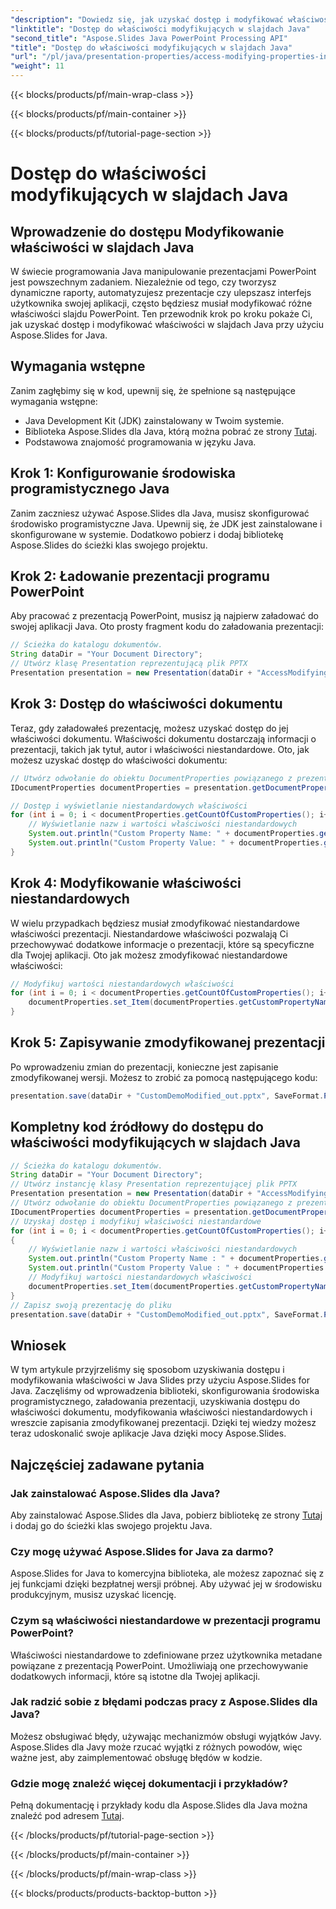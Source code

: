 ```yaml
---
"description": "Dowiedz się, jak uzyskać dostęp i modyfikować właściwości w Java Slides przy użyciu Aspose.Slides for Java. Ulepsz swoje prezentacje za pomocą niestandardowych właściwości."
"linktitle": "Dostęp do właściwości modyfikujących w slajdach Java"
"second_title": "Aspose.Slides Java PowerPoint Processing API"
"title": "Dostęp do właściwości modyfikujących w slajdach Java"
"url": "/pl/java/presentation-properties/access-modifying-properties-in-java-slides/"
"weight": 11
---
```


{{< blocks/products/pf/main-wrap-class >}}

{{< blocks/products/pf/main-container >}}

{{< blocks/products/pf/tutorial-page-section >}}

# Dostęp do właściwości modyfikujących w slajdach Java


## Wprowadzenie do dostępu Modyfikowanie właściwości w slajdach Java

W świecie programowania Java manipulowanie prezentacjami PowerPoint jest powszechnym zadaniem. Niezależnie od tego, czy tworzysz dynamiczne raporty, automatyzujesz prezentacje czy ulepszasz interfejs użytkownika swojej aplikacji, często będziesz musiał modyfikować różne właściwości slajdu PowerPoint. Ten przewodnik krok po kroku pokaże Ci, jak uzyskać dostęp i modyfikować właściwości w slajdach Java przy użyciu Aspose.Slides for Java.

## Wymagania wstępne

Zanim zagłębimy się w kod, upewnij się, że spełnione są następujące wymagania wstępne:

- Java Development Kit (JDK) zainstalowany w Twoim systemie.
- Biblioteka Aspose.Slides dla Java, którą można pobrać ze strony [Tutaj](https://releases.aspose.com/slides/java/).
- Podstawowa znajomość programowania w języku Java.

## Krok 1: Konfigurowanie środowiska programistycznego Java

Zanim zaczniesz używać Aspose.Slides dla Java, musisz skonfigurować środowisko programistyczne Java. Upewnij się, że JDK jest zainstalowane i skonfigurowane w systemie. Dodatkowo pobierz i dodaj bibliotekę Aspose.Slides do ścieżki klas swojego projektu.

## Krok 2: Ładowanie prezentacji programu PowerPoint

Aby pracować z prezentacją PowerPoint, musisz ją najpierw załadować do swojej aplikacji Java. Oto prosty fragment kodu do załadowania prezentacji:

```java
// Ścieżka do katalogu dokumentów.
String dataDir = "Your Document Directory";
// Utwórz klasę Presentation reprezentującą plik PPTX
Presentation presentation = new Presentation(dataDir + "AccessModifyingProperties.pptx");
```

## Krok 3: Dostęp do właściwości dokumentu

Teraz, gdy załadowałeś prezentację, możesz uzyskać dostęp do jej właściwości dokumentu. Właściwości dokumentu dostarczają informacji o prezentacji, takich jak tytuł, autor i właściwości niestandardowe. Oto, jak możesz uzyskać dostęp do właściwości dokumentu:

```java
// Utwórz odwołanie do obiektu DocumentProperties powiązanego z prezentacją
IDocumentProperties documentProperties = presentation.getDocumentProperties();

// Dostęp i wyświetlanie niestandardowych właściwości
for (int i = 0; i < documentProperties.getCountOfCustomProperties(); i++) {
    // Wyświetlanie nazw i wartości właściwości niestandardowych
    System.out.println("Custom Property Name: " + documentProperties.getCustomPropertyName(i));
    System.out.println("Custom Property Value: " + documentProperties.get_Item(documentProperties.getCustomPropertyName(i)));
}
```

## Krok 4: Modyfikowanie właściwości niestandardowych

W wielu przypadkach będziesz musiał zmodyfikować niestandardowe właściwości prezentacji. Niestandardowe właściwości pozwalają Ci przechowywać dodatkowe informacje o prezentacji, które są specyficzne dla Twojej aplikacji. Oto jak możesz zmodyfikować niestandardowe właściwości:

```java
// Modyfikuj wartości niestandardowych właściwości
for (int i = 0; i < documentProperties.getCountOfCustomProperties(); i++) {
    documentProperties.set_Item(documentProperties.getCustomPropertyName(i), "New Value " + (i + 1));
}
```

## Krok 5: Zapisywanie zmodyfikowanej prezentacji

Po wprowadzeniu zmian do prezentacji, konieczne jest zapisanie zmodyfikowanej wersji. Możesz to zrobić za pomocą następującego kodu:

```java
presentation.save(dataDir + "CustomDemoModified_out.pptx", SaveFormat.Pptx);
```

## Kompletny kod źródłowy do dostępu do właściwości modyfikujących w slajdach Java

```java
// Ścieżka do katalogu dokumentów.
String dataDir = "Your Document Directory";
// Utwórz instancję klasy Presentation reprezentującej plik PPTX
Presentation presentation = new Presentation(dataDir + "AccessModifyingProperties.pptx");
// Utwórz odwołanie do obiektu DocumentProperties powiązanego z prezentacją
IDocumentProperties documentProperties = presentation.getDocumentProperties();
// Uzyskaj dostęp i modyfikuj właściwości niestandardowe
for (int i = 0; i < documentProperties.getCountOfCustomProperties(); i++)
{
	// Wyświetlanie nazw i wartości właściwości niestandardowych
	System.out.println("Custom Property Name : " + documentProperties.getCustomPropertyName(i));
	System.out.println("Custom Property Value : " + documentProperties.get_Item(documentProperties.getCustomPropertyName(i)));
	// Modyfikuj wartości niestandardowych właściwości
	documentProperties.set_Item(documentProperties.getCustomPropertyName(i), "New Value " + (i + 1));
}
// Zapisz swoją prezentację do pliku
presentation.save(dataDir + "CustomDemoModified_out.pptx", SaveFormat.Pptx);
```

## Wniosek

W tym artykule przyjrzeliśmy się sposobom uzyskiwania dostępu i modyfikowania właściwości w Java Slides przy użyciu Aspose.Slides for Java. Zaczęliśmy od wprowadzenia biblioteki, skonfigurowania środowiska programistycznego, załadowania prezentacji, uzyskiwania dostępu do właściwości dokumentu, modyfikowania właściwości niestandardowych i wreszcie zapisania zmodyfikowanej prezentacji. Dzięki tej wiedzy możesz teraz udoskonalić swoje aplikacje Java dzięki mocy Aspose.Slides.

## Najczęściej zadawane pytania

### Jak zainstalować Aspose.Slides dla Java?

Aby zainstalować Aspose.Slides dla Java, pobierz bibliotekę ze strony [Tutaj](https://releases.aspose.com/slides/java/) i dodaj go do ścieżki klas swojego projektu Java.

### Czy mogę używać Aspose.Slides for Java za darmo?

Aspose.Slides for Java to komercyjna biblioteka, ale możesz zapoznać się z jej funkcjami dzięki bezpłatnej wersji próbnej. Aby używać jej w środowisku produkcyjnym, musisz uzyskać licencję.

### Czym są właściwości niestandardowe w prezentacji programu PowerPoint?

Właściwości niestandardowe to zdefiniowane przez użytkownika metadane powiązane z prezentacją PowerPoint. Umożliwiają one przechowywanie dodatkowych informacji, które są istotne dla Twojej aplikacji.

### Jak radzić sobie z błędami podczas pracy z Aspose.Slides dla Java?

Możesz obsługiwać błędy, używając mechanizmów obsługi wyjątków Javy. Aspose.Slides dla Javy może rzucać wyjątki z różnych powodów, więc ważne jest, aby zaimplementować obsługę błędów w kodzie.

### Gdzie mogę znaleźć więcej dokumentacji i przykładów?

Pełną dokumentację i przykłady kodu dla Aspose.Slides dla Java można znaleźć pod adresem [Tutaj](https://reference.aspose.com/slides/java/).

{{< /blocks/products/pf/tutorial-page-section >}}

{{< /blocks/products/pf/main-container >}}

{{< /blocks/products/pf/main-wrap-class >}}

{{< blocks/products/products-backtop-button >}}